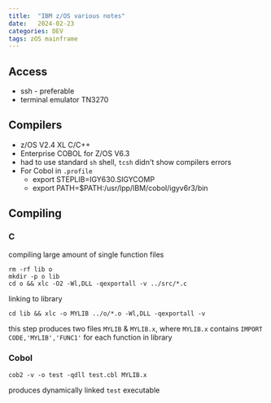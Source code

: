 ```yaml
---
title:  "IBM z/OS various notes"
date:   2024-02-23
categories: DEV
tags: zOS mainframe
---
```


## Access
* ssh - preferable
* terminal emulator TN3270

## Compilers
* z/OS V2.4 XL C/C++
* Enterprise COBOL for Z/OS V6.3
* had to use standard `sh` shell, `tcsh` didn't show compilers errors
* For Cobol in `.profile`
  * export STEPLIB=IGY630.SIGYCOMP
  * export PATH=$PATH:/usr/lpp/IBM/cobol/igyv6r3/bin
  
## Compiling 
### C
compiling large amount of single function files
```shell
rm -rf lib o
mkdir -p o lib
cd o && xlc -O2 -Wl,DLL -qexportall -v ../src/*.c
```
linking to library
```shell
cd lib && xlc -o MYLIB ../o/*.o -Wl,DLL -qexportall -v
```
this step produces two files `MYLIB` & `MYLIB.x`, where `MYLIB.x` contains `IMPORT CODE,'MYLIB','FUNC1'` for each function in library
### Cobol
```shell
cob2 -v -o test -qdll test.cbl MYLIB.x
```
produces dynamically linked `test` executable
